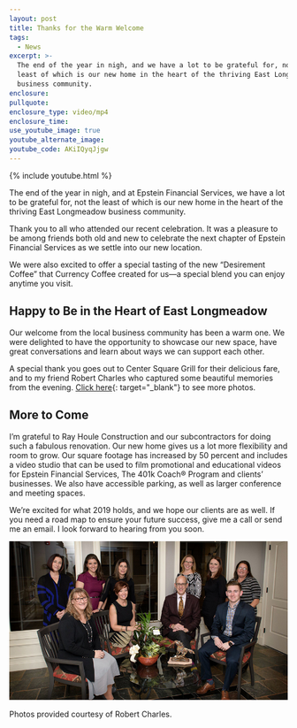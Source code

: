 ```yaml
---
layout: post
title: Thanks for the Warm Welcome
tags:
  - News
excerpt: >-
  The end of the year in nigh, and we have a lot to be grateful for, not the
  least of which is our new home in the heart of the thriving East Longmeadow
  business community.
enclosure:
pullquote:
enclosure_type: video/mp4
enclosure_time:
use_youtube_image: true
youtube_alternate_image:
youtube_code: AKiIQyqJjgw
---
```


{% include youtube.html %}

The end of the year in nigh, and at Epstein Financial Services, we have a lot to be grateful for, not the least of which is our new home in the heart of the thriving East Longmeadow business community.

Thank you to all who attended our recent celebration. It was a pleasure to be among friends both old and new to celebrate the next chapter of Epstein Financial Services as we settle into our new location.

We were also excited to offer a special tasting of the new “Desirement Coffee” that Currency Coffee created for us—a special blend you can enjoy anytime you visit.

## Happy to Be in the Heart of East Longmeadow

Our welcome from the local business community has been a warm one. We were delighted to have the opportunity to showcase our new space, have great conversations and learn about ways we can support each other.

A special thank you goes out to Center Square Grill for their delicious fare, and to my friend Robert Charles who captured some beautiful memories from the evening. [Click here](https://www.dropbox.com/sh/02e1rrr00tjut03/AABICi05fj0vZPzkStXe6L8Va?dl=0--){: target="_blank"} to see more photos.

## More to Come

I’m grateful to Ray Houle Construction and our subcontractors for doing such a fabulous renovation. Our new home gives us a lot more flexibility and room to grow. Our square footage has increased by 50 percent and includes a video studio that can be used to film promotional and educational videos for Epstein Financial Services, The 401k Coach® Program and clients’ businesses. We also have accessible parking, as well as larger conference and meeting spaces.

We’re excited for what 2019 holds, and we hope our clients are as well. If you need a road map to ensure your future success, give me a call or send me an email. I look forward to hearing from you soon.

![](/uploads/groupshot-1.jpg)

Photos provided courtesy of Robert Charles.